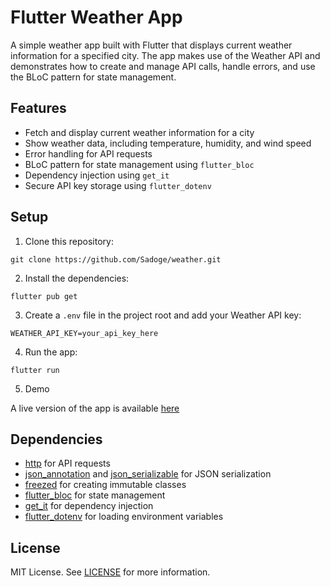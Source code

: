 # Flutter Weather App

A simple weather app built with Flutter that displays current weather information for a specified city. The app makes use of the Weather API and demonstrates how to create and manage API calls, handle errors, and use the BLoC pattern for state management.

## Features

- Fetch and display current weather information for a city
- Show weather data, including temperature, humidity, and wind speed
- Error handling for API requests
- BLoC pattern for state management using `flutter_bloc`
- Dependency injection using `get_it`
- Secure API key storage using `flutter_dotenv`

## Setup

1. Clone this repository:

`git clone https://github.com/Sadoge/weather.git`


2. Install the dependencies:

`flutter pub get`

3. Create a `.env` file in the project root and add your Weather API key:

`WEATHER_API_KEY=your_api_key_here`

4. Run the app:

`flutter run`

5. Demo

A live version of the app is available [here](https://sadoge.github.io/weather/)

## Dependencies

- [http](https://pub.dev/packages/http) for API requests
- [json_annotation](https://pub.dev/packages/json_annotation) and [json_serializable](https://pub.dev/packages/json_serializable) for JSON serialization
- [freezed](https://pub.dev/packages/freezed) for creating immutable classes
- [flutter_bloc](https://pub.dev/packages/flutter_bloc) for state management
- [get_it](https://pub.dev/packages/get_it) for dependency injection
- [flutter_dotenv](https://pub.dev/packages/flutter_dotenv) for loading environment variables

## License

MIT License. See [LICENSE](LICENSE) for more information.
